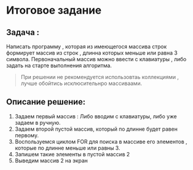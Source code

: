 # Итоговое задание #
## Задача : ##
Написать программу , которая из имеющегося массива строк формирует массив из строк , длинна которых меньше или равна 3 символа. 
Первоначальный массив можно ввести с клавиатуры , либо задать на старте выполнения алгоритма. 
>При решении не рекомендуется использовтаь коллекциями , лучше обойтись исклюсительнро массиваами.


## Описание решение:
1) Задаем первый массив : Либо вводим с клавиатуры, либо уже задаем в ручную. 
2) Задаем второй пустой массив, который по длинне будет равен первому.
3) Воспользуемся циклом FOR для поиска в массиве его элементов , которые по длинне меньше или равны 3. 
4) Запишем такие элементы в пустой массив 2
5) Выведим массив 2 на экран
